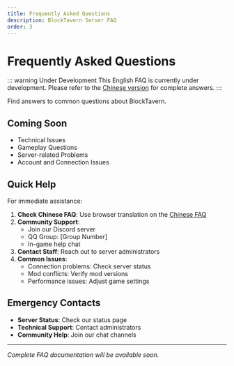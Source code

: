 ```yaml
---
title: Frequently Asked Questions
description: BlockTavern Server FAQ
order: 3
---
```


# Frequently Asked Questions

::: warning Under Development
This English FAQ is currently under development. Please refer to the [Chinese version](../FAQ/) for complete answers.
:::

Find answers to common questions about BlockTavern.

## Coming Soon

- Technical Issues
- Gameplay Questions
- Server-related Problems
- Account and Connection Issues

## Quick Help

For immediate assistance:

1. **Check Chinese FAQ**: Use browser translation on the [Chinese FAQ](../FAQ/)
2. **Community Support**: 
   - Join our Discord server
   - QQ Group: [Group Number]
   - In-game help chat
3. **Contact Staff**: Reach out to server administrators
4. **Common Issues**:
   - Connection problems: Check server status
   - Mod conflicts: Verify mod versions
   - Performance issues: Adjust game settings

## Emergency Contacts

- **Server Status**: Check our status page
- **Technical Support**: Contact administrators
- **Community Help**: Join our chat channels

---

*Complete FAQ documentation will be available soon.*